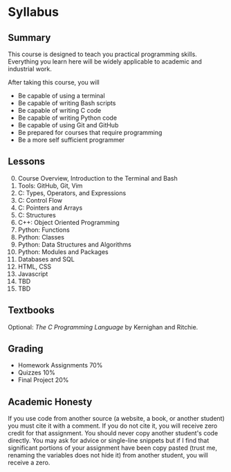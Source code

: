 # Syllabus

## Summary

This course is designed to teach you practical programming skills.  Everything
you learn here will be widely applicable to academic and industrial work.

After taking this course, you will
* Be capable of using a terminal
* Be capable of writing Bash scripts
* Be capable of writing C code
* Be capable of writing Python code
* Be capable of using Git and GitHub
* Be prepared for courses that require programming
* Be a more self sufficient programmer

## Lessons

0. Course Overview, Introduction to the Terminal and Bash
1. Tools: GitHub, Git, Vim
2. C: Types, Operators, and Expressions
3. C: Control Flow
4. C: Pointers and Arrays
5. C: Structures
6. C++: Object Oriented Programming
7. Python: Functions
8. Python: Classes
9. Python: Data Structures and Algorithms
10. Python: Modules and Packages
11. Databases and SQL
12. HTML, CSS
13. Javascript
14. TBD
15. TBD

## Textbooks

Optional: *The C Programming Language* by Kernighan and Ritchie.

## Grading

* Homework Assignments 70%
* Quizzes 10%
* Final Project 20%

## Academic Honesty

If you use code from another source (a website, a book, or another student) you
must cite it with a comment.  If you do not cite it, you will receive zero
credit for that assignment.  You should never copy another student's code
directly.  You may ask for advice or single-line snippets but if I find that
significant portions of your assignment have been copy pasted (trust me,
renaming the variables does not hide it) from another student, you will receive
a zero.
